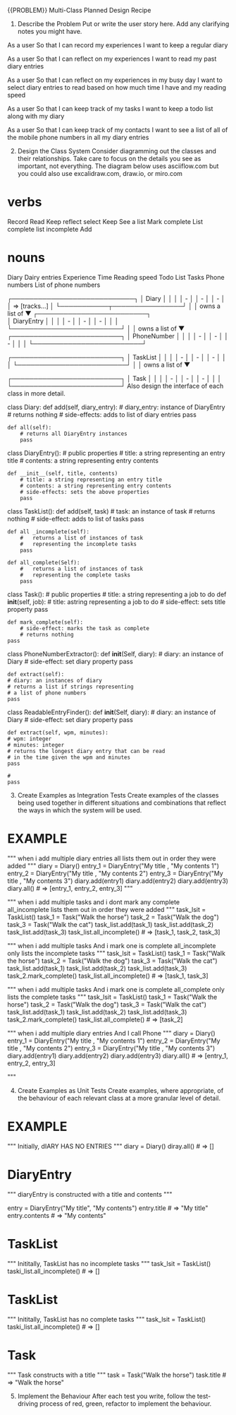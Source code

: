 {{PROBLEM}} Multi-Class Planned Design Recipe
1. Describe the Problem
Put or write the user story here. Add any clarifying notes you might have.

As a user
So that I can record my experiences
I want to keep a regular diary

As a user
So that I can reflect on my experiences
I want to read my past diary entries

As a user
So that I can reflect on my experiences in my busy day
I want to select diary entries to read based on how much time I have and my reading speed

As a user
So that I can keep track of my tasks
I want to keep a todo list along with my diary

As a user
So that I can keep track of my contacts
I want to see a list of all of the mobile phone numbers in all my diary entries


2. Design the Class System
Consider diagramming out the classes and their relationships. Take care to focus on the details you see as important, not everything. The diagram below uses asciiflow.com but you could also use excalidraw.com, draw.io, or miro.com

# verbs 
Record 
Read 
Keep 
reflect 
select 
Keep
See a list
Mark complete
List complete
list incomplete
Add
# nouns
Diary
Dairy entries
Experience
Time
Reading speed
Todo List
Tasks
Phone numbers 
List of phone numbers


┌────────────────────────────┐
│ Diary                      │
│                            │
│ -  │
│ -                          │
│ -        │
│   => [tracks...]           │
└───────────┬────────────────┘
            │
            │ owns a list of
            ▼
┌─────────────────────────┐   
│ DiaryEntry              │
│                         │
│ -                       │
│ -                       │
│ -                       │
│                         │
└─────────────────────────┘
            │
            │ owns a list of
            ▼
┌─────────────────────────┐
│ PhoneNumber             │
│                         │
│ -                       │
│ -                       │
│ -                       │
│                         │
└─────────────────────────┘

┌─────────────────────────┐
│ TaskList       │
│                         │
│ -                       │
│ -                       │
│ -                       │
│                         │
└─────────────────────────┘
            │
            │ owns a list of
            ▼

┌─────────────────────────┐
│ Task             │
│                         │
│ -                       │
│ -                       │
│ -                       │
│                         │
└─────────────────────────┘
Also design the interface of each class in more detail.

class Diary:
    def add(self, diary_entry):
        # diary_entry: instance of DiaryEntry
        # returns nothing
        # side-effects: adds to list of diary entries
        pass

    def all(self):
        # returns all DiaryEntry instances
        pass

class DiaryEntry():
    # public properties
        # title: a string representing an entry title
        # contents: a string representing entry contents
    
    def __init__(self, title, contents)
        # title: a string representing an entry title
        # contents: a string representing entry contents
        # side-effects: sets the above properties
        pass


class TaskList():
    def add(self, task)
        # task: an instance of task 
        # returns nothing
        # side-effect: adds to list of tasks
        pass

    def all _incomplete(self):
        #   returns a list of instances of task
        #   representing the incomplete tasks
        pass 

    def all_complete(Self):
        #   returns a list of instances of task
        #   representing the complete tasks
        pass
    
    
    
class Task():
    # public properties
    # title: a string representing a job to do
    def __init__(self, job):
        # title: astring representing a job to do
        # side-effect: sets title property
    pass

    def mark_complete(self):
        # side-effect: marks the task as complete
        # returns nothing 
    pass

class PhoneNumberExtractor():
def __init__(Self, diary):
    # diary: an instance of Diary
    # side-effect: set diary property
    pass

    def extract(self):
    # diary: an instances of diary 
    # returns a list if strings representing
    # a list of phone numbers
    pass


class ReadableEntryFinder():
def __init__(Self, diary):
    # diary: an instance of Diary
    # side-effect: set diary property
    pass

    def extract(self, wpm, minutes):
    # wpm: integer
    # minutes: integer
    # returns the longest diary entry that can be read
    # in the time given the wpm and minutes 
    pass

    # 
    pass

3. Create Examples as Integration Tests
Create examples of the classes being used together in different situations and combinations that reflect the ways in which the system will be used.

# EXAMPLE

"""
when i add multiple diary entries
all lists them out in order they were added
"""
diary  = Diary()
entry_1 = DiaryEntry("My title , "My contents 1")
entry_2 = DiaryEntry("My title , "My contents 2")
entry_3 = DiaryEntry("My title , "My contents 3")
diary.add(entry1)
diary.add(entry2)
diary.add(entry3)
diary.all() # => [entry_1, entry_2, entry_3]
"""

"""
when i add multiple tasks
and i dont mark any complete  
all_incomplete lists them out in order they were added
"""
task_lsit = TaskList()
task_1 = Task("Walk the horse")
task_2 = Task("Walk the dog")
task_3 = Task("Walk the cat")
task_list.add(task_1)
task_list.add(task_2)
task_list.add(task_3)
task_list.all_incomplete() # => [task_1, task_2, task_3]

"""
when i add multiple tasks
And i mark one is complete 
all_incomplete only lists the incomplete tasks
"""
task_lsit = TaskList()
task_1 = Task("Walk the horse")
task_2 = Task("Walk the dog")
task_3 = Task("Walk the cat")
task_list.add(task_1)
task_list.add(task_2)
task_list.add(task_3)
task_2.mark_complete()
task_list.all_incomplete() # => [task_1, task_3]


"""
when i add multiple tasks
And i mark one is complete 
all_complete only lists the complete tasks
"""
task_lsit = TaskList()
task_1 = Task("Walk the horse")
task_2 = Task("Walk the dog")
task_3 = Task("Walk the cat")
task_list.add(task_1)
task_list.add(task_2)
task_list.add(task_3)
task_2.mark_complete()
task_list.all_complete() # => [task_2]


"""
when i add multiple diary entries
And I call Phone
"""
diary  = Diary()
entry_1 = DiaryEntry("My title , "My contents 1")
entry_2 = DiaryEntry("My title , "My contents 2")
entry_3 = DiaryEntry("My title , "My contents 3")
diary.add(entry1)
diary.add(entry2)
diary.add(entry3)
diary.all() # => [entry_1, entry_2, entry_3]





"""

4. Create Examples as Unit Tests
Create examples, where appropriate, of the behaviour of each relevant class at a more granular level of detail.

# EXAMPLE

"""
Initially, dIARY HAS NO ENTRIES
"""
diary =  Diary()
diray.all() # => []

# DiaryEntry
"""
diaryEntry is constructed with a title and contents
"""

entry = DiaryEntry("My title", "My contents")
entry.title # => "My title"
entry.contents # => "My contents"

# TaskList 
"""
Inititally, TaskList has no incomplete tasks
"""
task_lsit = TaskList()
taski_list.all_incomplete() # => []


# TaskList 
"""
Inititally, TaskList has no complete tasks
"""
task_lsit = TaskList()
taski_list.all_incomplete() # => []







# Task
"""
Task constructs with a title
"""
task = Task("Walk the horse")
task.title # => "Walk the horse"

5. Implement the Behaviour
After each test you write, follow the test-driving process of red, green, refactor to implement the behaviour.


